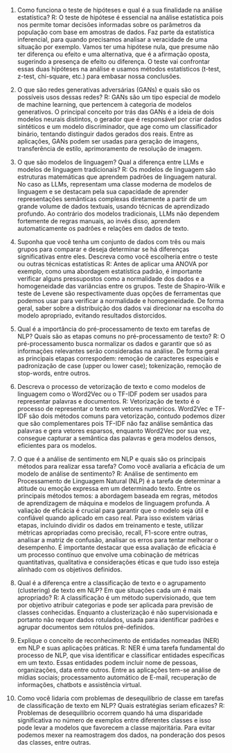 1) Como funciona o teste de hipóteses e qual é a sua finalidade na análise estatística?
R: O teste de hipótese é essencial na análise estatística pois nos permite tomar decisões informadas sobre os parâmetros da população com base em amostras de dados. Faz parte da estatística inferencial, para quando precisamos analisar a veracidade de uma situação por exemplo. Vamos ter uma hipótese nula, que presume não ter diferença ou efeito e uma alternativa, que é a afirmação oposta, sugerindo a presença de efeito ou diferença. O teste vai confrontar essas duas hipóteses na análise e usamos métodos estatísticos (t-test, z-test, chi-square, etc.) para embasar nossa conclusões.

2) O que são redes generativas adversárias (GANs) e quais são os possíveis usos dessas redes?
R: GANs são um tipo especial de modelo de machine learning, que pertencem à categoria de modelos generativos. O principal conceito por trás das GANs é a ideia de dois modelos neurais distintos, o gerador que é responsável por criar dados sintéticos e um modelo discriminador, que age como um classificador binário, tentando distinguir dados gerados dos reais. Entre as aplicações, GANs podem ser usadas para geração de imagens, transferência de estilo, aprimoramento de resolução de imagem.

3) O que são modelos de linguagem? Qual a diferença entre LLMs e modelos de linguagem tradicionais?
R: Os modelos de linguagem são estruturas matemáticas que aprendem padrões de linguagem natural. No caso as LLMs, representam uma classe moderna de modelos de linguagem e se destacam pela sua capacidade de aprender representações semânticas complexas diretamente a partir de um grande volume de dados textuais, usando técnicas de aprendizado profundo. Ao contrário dos modelos tradicionais, LLMs não dependem fortemente de regras manuais, ao invés disso, aprendem automaticamente os padrões e relações em dados de texto.

4) Suponha que você tenha um conjunto de dados com três ou mais grupos para comparar e deseja determinar se há diferenças 
significativas entre eles. Descreva como você escolheria entre o teste ou outras técnicas estatísticas
R: Antes de aplicar uma ANOVA por exemplo, como uma abordagem estatística padrão, é importante verificar alguns pressupostos como a normalidade dos dados e a homogeneidade das variâncias entre os grupos. Teste de Shapiro-Wilk e teste de Levene são respectivamente duas opções de ferramentas que podemos usar para verificar a normalidade e homogeneidade. De forma geral, saber sobre a distribuição dos dados vai direcionar na escolha do modelo apropriado, evitando resultados distorcidos. 

5) Qual é a importância do pré-processamento de texto em tarefas de NLP? Quais são as etapas comuns no pré-processamento de texto?
R: O pré-processamento busca normalizar os dados e garantir que só as informações relevantes serão consideradas na análise. De forma geral as principais etapas correspodem: remoção de caracteres especiais e padronização de case (upper ou lower case); tokenização, remoção de stop-words, entre outros.  

6) Descreva o processo de vetorização de texto e como modelos de linguagem como o Word2Vec ou o TF-IDF podem ser usados para representar palavras e documentos.
R: Vetorização de texto é o processo de representar o texto em vetores numéricos. Word2Vec e TF-IDF são dois métodos comuns para vetorização, contudo podemos dizer que são complementares pois TF-IDF não faz análise semântica das palavras e gera vetores esparsos, enquanto Word2Vec por sua vez, consegue capturar a semântica das palavras e gera modelos densos, eficientes para os modelos.

7) O que é a análise de sentimento em NLP e quais são os principais métodos para realizar essa tarefa? Como você avaliaria a eficácia de um modelo de análise de sentimento?
R: Análise de sentimento em Processamento de Linguagem Natural (NLP) é a tarefa de determinar a atitude ou emoção expressa em um determinado texto. Entre os principais métodos temos: a abordagem baseada em regras, métodos de aprendizagem de máquina e modelos de linguagem profunda. A valiação de eficácia é crucial para garantir que o modelo seja útil e confiável quando aplicado em caso real. Para isso existem várias etapas, incluindo dividir os dados em treinamento e teste, utilizar métricas apropriadas como precisão, recall, F1-score entre outras, analisar a matriz de confusão, analisar os erros para tentar melhorar o desempenho. É importante destacar que essa avaliação de eficácia é um processo contínuo que envolve uma cobinação de métricas quantitativas, qualitativa e considerações éticas e que tudo isso esteja alinhado com os objetivos definidos.

8) Qual é a diferença entre a classificação de texto e o agrupamento (clustering) de texto em NLP? Em que situações cada um é mais apropriado?
R: A classificação é um método supervisionado, que tem por objetivo atribuir categorias e pode ser aplicada para previsão de classes conhecidas. Enquanto a clusterização é não supervisionada e portanto não requer dados rotulados, usada para identificar padrões e agrupar documentos sem rótulos pré-definidos. 

9) Explique o conceito de reconhecimento de entidades nomeadas (NER) em NLP e suas aplicações práticas.
R: NER é uma tarefa fundamental do processo de NLP, que visa identificar e classificar entidades específicas em um texto. Essas entidades podem incluir nome de pessoas, organizações, data entre outros. Entre as aplicações tem-se análise de mídias sociais; processamento automático de E-mail, recuperação de informações, chatbots e assistência virtual. 

10) Como você lidaria com problemas de desequilíbrio de classe em tarefas de classificação de texto em NLP? Quais estratégias seriam eficazes?
R: Problemas de desequilíbrio ocorrem quando há uma disparidade significativa no número de exemplos entre diferentes classes e isso pode levar a modelos que favorecem a classe majoritária. Para evitar podemos mexer na reamostragem dos dados, na ponderação dos pesos das classes, entre outras. 